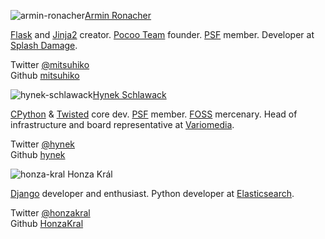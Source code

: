 ![armin-ronacher](http://dropbucket.ru/pyconru/speakers/armin-ronacher)[Armin Ronacher](http://lucumr.pocoo.org)

[Flask](http://flask.pocoo.org/) and [Jinja2](http://jinja.pocoo.org/) creator. [Pocoo Team](http://www.pocoo.org/) founder. [PSF](https://www.python.org/psf) member. Developer at [Splash Damage](http://www.splashdamage.com/).

Twitter [@mitsuhiko](https://twitter.com/mitsuhiko)   
Github [mitsuhiko](https://github.com/mitsuhiko)

![hynek-schlawack](http://dropbucket.ru/pyconru/speakers/hynek-schlawack)[Hynek Schlawack](http://hynek.me/)

[CPython](https://www.python.org/) & [Twisted](https://twistedmatrix.com/) core dev. [PSF](https://www.python.org/psf) member. [FOSS](http://en.wikipedia.org/wiki/Free_and_open-source_software) mercenary. Head of infrastructure and board representative at [Variomedia](http://www.variomedia.de/).

Twitter [@hynek](https://twitter.com/hynek)   
Github [hynek](https://github.com/hynek)

![honza-kral](http://dropbucket.ru/pyconru/speakers/honza-kral) Honza Král

[Django](https://www.djangoproject.com/) developer and enthusiast.  Python developer at [Elasticsearch](http://www.elasticsearch.org/).

Twitter [@honzakral](https://twitter.com/honzakral)   
Github [HonzaKral](https://github.com/HonzaKral)